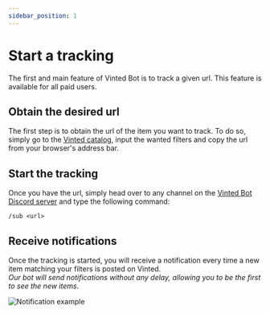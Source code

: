 ```yaml
---
sidebar_position: 1
---
```


# Start a tracking

The first and main feature of Vinted Bot is to track a given url. This feature is available for all paid users.

## Obtain the desired url

The first step is to obtain the url of the item you want to track. To do so, simply go to the [Vinted catalog](https://vinted.co.uk/catalog), input the wanted filters and copy the url from your browser's address bar.

## Start the tracking

Once you have the url, simply head over to any channel on the [Vinted Bot Discord server](https://discord.gg/W6MRNaXwQ8) and type the following command:

```
/sub <url>
```

## Receive notifications

Once the tracking is started, you will receive a notification every time a new item matching your filters is posted on Vinted.  
_Our bot will send notifications without any delay, allowing you to be the first to see the new items._

![Notification example](/img/notification.png)
